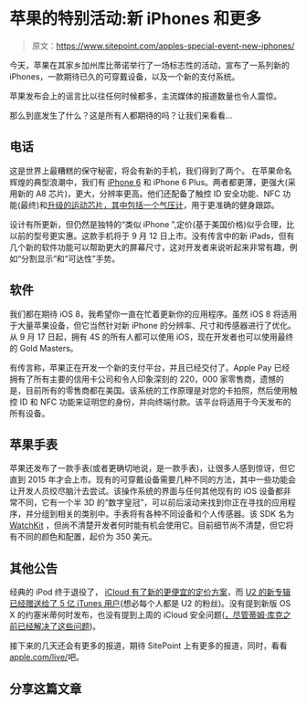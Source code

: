 # 苹果的特别活动:新 iPhones 和更多

> 原文：<https://www.sitepoint.com/apples-special-event-new-iphones/>

今天，苹果在其家乡加州库比蒂诺举行了一场标志性的活动，宣布了一系列新的 iPhones，一款期待已久的可穿戴设备，以及一个新的支付系统。

苹果发布会上的谣言比以往任何时候都多，主流媒体的报道数量也令人震惊。

那么到底发生了什么？这是所有人都期待的吗？让我们来看看…

## 电话

这是世界上最糟糕的保守秘密，将会有新的手机，我们得到了两个。
在苹果命名辉煌的典型浪潮中，我们有 [iPhone 6](http://www.apple.com/iphone-6/) 和 iPhone 6 Plus。两者都更薄，更强大(采用新的 A8 芯片)，更大，分辨率更高。他们还配备了触控 ID 安全功能、NFC 功能(最终)和[升级的运动芯片，其中包括一个气压计](http://www.theverge.com/2014/9/9/6127255/apples-new-motion-chip-can-tell-the-difference-between-cycling-and)，用于更准确的健身跟踪。

设计有所更新，但仍然是独特的“类似 iPhone ”,定价(基于美国价格)似乎合理，比以前的型号更实惠。这款手机将于 9 月 12 日上市。没有传言中的新 iPads，但有几个新的软件功能可以帮助更大的屏幕尺寸，这对开发者来说听起来非常有趣，例如“分割显示”和“可达性”手势。

## 软件

我们都在期待 iOS 8，我希望你一直在忙着更新你的应用程序。虽然 iOS 8 将适用于大量苹果设备，但它当然针对新 iPhone 的分辨率、尺寸和传感器进行了优化。从 9 月 17 日起，拥有 4S 的所有人都可以使用 iOS，现在开发者也可以使用最终的 Gold Masters。

有传言称，苹果正在开发一个新的支付平台，并且已经交付了。Apple Pay 已经拥有了所有主要的信用卡公司和令人印象深刻的 220，000 家零售商，遗憾的是，目前所有的零售商都在美国。该系统的工作原理是对您的卡拍照，然后使用触控 ID 和 NFC 功能来证明您的身份，并向终端付款。该平台将适用于今天发布的所有设备。

## 苹果手表

苹果还发布了一款手表(或者更确切地说，是一款手表)，让很多人感到惊讶，但它直到 2015 年才会上市。现有的可穿戴设备需要几种不同的方法，其中一些功能会让开发人员绞尽脑汁去尝试。该操作系统的界面与任何其他现有的 iOS 设备都非常不同，它有一个半 3D 的“数字皇冠”，可以前后滚动来找到你正在寻找的应用程序，并分组到相关的类别中。手表将有各种不同设备和个人传感器。该 SDK 名为 [WatchKit](http://www.cnet.com/news/watchkit-to-help-apple-devs-build-for-your-wrist/) ，但尚不清楚开发者何时能有机会使用它。目前细节尚不清楚，但它将有不同的颜色和配置，起价为 350 美元。

## 其他公告

经典的 iPod 终于退役了， [iCloud 有了新的更便宜的定价方案](http://www.apple.com/icloud/)，而 [U2 的新专辑已经赠送给了 5 亿 iTunes 用户](http://www.apple.com/U2/)(想必每个人都是 U2 的粉丝)。没有提到新版 OS X 的约塞米蒂何时发布，也没有提到上周的 iCloud 安全问题([，尽管蒂姆·库克之前已经解决了这些问题](http://online.wsj.com/articles/tim-cook-says-apple-to-add-security-alerts-for-icloud-users-1409880977))。

接下来的几天还会有更多的报道，期待 SitePoint 上有更多的报道，同时，看看[apple.com/live/](http://www.apple.com/live/)吧。

## 分享这篇文章